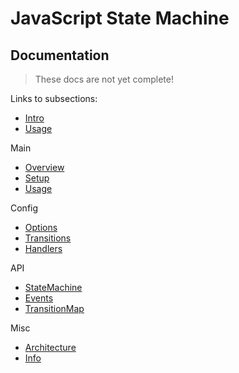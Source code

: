 # JavaScript State Machine

## Documentation

> These docs are not yet complete!

Links to subsections:

- [Intro](intro.md)
- [Usage](usage.md)

Main
- [Overview](overview.md)
- [Setup](setup.md)
- [Usage](usage.md)

Config
- [Options](config/options.md)
- [Transitions](config/transitions.md)
- [Handlers](config/handlers.md)

API
- [StateMachine](statemachine.md)
- [Events](events.md)
- [TransitionMap](transitionmap.md)

Misc
- [Architecture](misc/architecture.md)
- [Info](misc/info.md)
